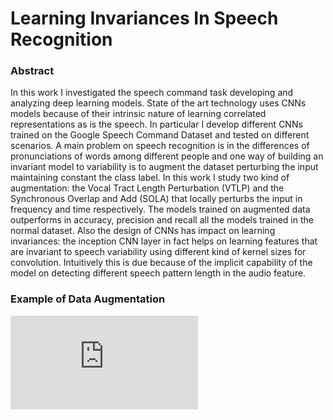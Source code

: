 # Learning Invariances In Speech Recognition

### Abstract
In this work I investigated the speech command task developing and analyzing deep learning models. State of the art technology uses CNNs models because of their intrinsic nature of learning correlated representations as is the speech. In particular I develop different CNNs trained on the Google Speech Command Dataset and tested on different scenarios. A main problem on speech recognition is in the differences of pronunciations of words among different people and one way of building an invariant model to variability is to augment the dataset perturbing the input maintaining constant the class label. In this work I study two kind of augmentation: the Vocal Tract Length Perturbation (VTLP) and the Synchronous Overlap and Add (SOLA) that locally perturbs the input in frequency and time respectively. The models trained on augmented data outperforms in accuracy, precision and recall all the models trained in the normal dataset. Also the design of CNNs has impact on learning invariances: the inception CNN layer in fact helps on learning features that are invariant to speech variability using different kind of kernel sizes for convolution. Intuitively this is due because of the implicit capability of the model on detecting different speech pattern length in the audio feature.

### Example of Data Augmentation
![alt text](https://github.com/guglielmocamporese/learning_invariances_in_speech_recognition/blob/master/imgs/aug_example.pdf)
